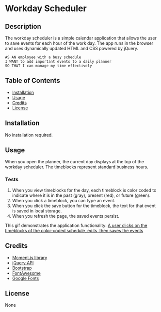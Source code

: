 # Workday Scheduler

## Description

The workday scheduler is a simple calendar application that allows the user to save events for each hour of the work day. The app runs in the browser and uses dynamically updated HTML and CSS powered by jQuery.

```
AS AN employee with a busy schedule
I WANT to add important events to a daily planner
SO THAT I can manage my time effectively
```

## Table of Contents

* [Installation](#installation)
* [Usage](#usage)
* [Credits](#credits)
* [License](#license)

## Installation

No installation required.

## Usage

When you open the planner, the current day displays at the top of the workday scheduler. The timeblocks represent standard business hours. 

### Tests

1. When you view timeblocks for the day, each timeblock is color coded to indicate where it is in the past (gray), present (red), or future (green).
2. When you click a timeblock, you can type an event.
3. When you click the save button for the timeblock, the text for that event is saved in local storage.
4. When you refresh the page, the saved events persist.

This gif demonstrates the application functionality:
[A user clicks on the timeblocks of the color-coded schedule, edits, then saves the events]()

## Credits

* [Moment.js library](https://momentjs.com/)
* [jQuery API](https://api.jquery.com/)
* [Bootstrap](https://getbootstrap.com/)
* [FontAwesome](https://fontawesome.com/)
* [Google Fonts](https://fonts.google.com/)



## License

None